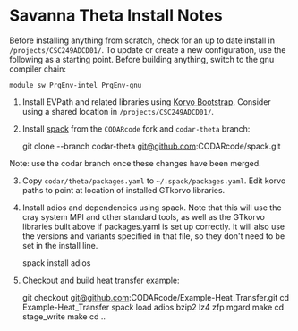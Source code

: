 # Savanna Theta Install Notes

Before installing anything from scratch, check for an up to date install
in `/projects/CSC249ADCD01/`. To update or create a new configuration, use
the following as a starting point. Before building anything, switch to the
gnu compiler chain:

    module sw PrgEnv-intel PrgEnv-gnu

1. Install EVPath and related libraries using
 [Korvo Bootstrap](https://gtkorvo.github.io/). Consider using a shared
 location in `/projects/CSC249ADCD01/`.

2. Install [spack](http://spack.readthedocs.io/en/latest/getting_started.html)
 from the `CODARcode` fork and `codar-theta` branch:

    git clone --branch codar-theta git@github.com:CODARcode/spack.git

 Note: use the codar branch once these changes have been merged.

3. Copy `codar/theta/packages.yaml` to `~/.spack/packages.yaml`. Edit korvo
 paths to point at location of installed GTkorvo libraries.

4. Install adios and dependencies using spack. Note that this will use the
 cray system MPI and other standard tools, as well as the GTkorvo libraries
 built above if packages.yaml is set up correctly. It will also use the
 versions and variants specified in that file, so they don't need to be
 set in the install line.

    spack install adios

5. Checkout and build heat transfer example:

    git checkout git@github.com:CODARcode/Example-Heat_Transfer.git
    cd Example-Heat_Transfer
    spack load adios bzip2 lz4 zfp mgard
    make
    cd stage_write
    make
    cd ..
